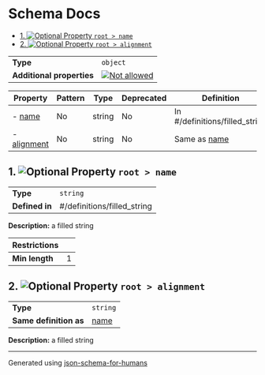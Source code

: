 # Schema Docs

- [1. ![Optional](https://img.shields.io/badge/Optional-yellow) Property `root > name`](#name-6e616d65)
- [2. ![Optional](https://img.shields.io/badge/Optional-yellow) Property `root > alignment`](#alignment-6d656e74)

|                           |                                                                                                          |
| ------------------------- | -------------------------------------------------------------------------------------------------------- |
| **Type**                  | `object`                                                                                                 |
| **Additional properties** | [![Not allowed](https://img.shields.io/badge/Not%20allowed-red)](# "Additional Properties not allowed.") |

| Property                            | Pattern | Type   | Deprecated | Definition                      | Title/Description |
| ----------------------------------- | ------- | ------ | ---------- | ------------------------------- | ----------------- |
| - [name](#name-6e616d65 )           | No      | string | No         | In #/definitions/filled_string  | a filled string   |
| - [alignment](#alignment-6d656e74 ) | No      | string | No         | Same as [name](#name-6e616d65 ) | a filled string   |

## <a name="name-6e616d65"></a>1. ![Optional](https://img.shields.io/badge/Optional-yellow) Property `root > name`

|                |                             |
| -------------- | --------------------------- |
| **Type**       | `string`                    |
| **Defined in** | #/definitions/filled_string |

**Description:** a filled string

| Restrictions   |   |
| -------------- | - |
| **Min length** | 1 |

## <a name="alignment-6d656e74"></a>2. ![Optional](https://img.shields.io/badge/Optional-yellow) Property `root > alignment`

|                        |               |
| ---------------------- | ------------- |
| **Type**               | `string`      |
| **Same definition as** | [name](#name) |

**Description:** a filled string

----------------------------------------------------------------------------------------------------------------------------
Generated using [json-schema-for-humans](https://github.com/coveooss/json-schema-for-humans)
